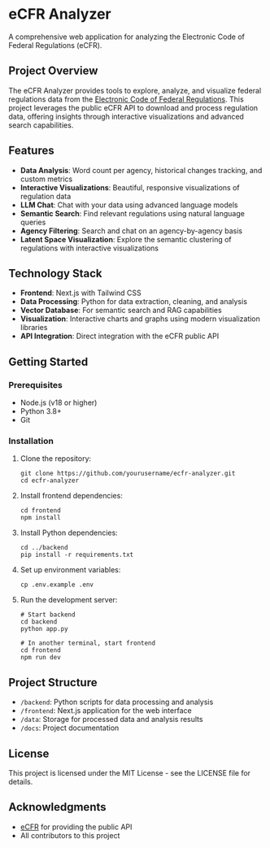 # eCFR Analyzer

A comprehensive web application for analyzing the Electronic Code of Federal Regulations (eCFR).

## Project Overview

The eCFR Analyzer provides tools to explore, analyze, and visualize federal regulations data from the [Electronic Code of Federal Regulations](https://www.ecfr.gov/). This project leverages the public eCFR API to download and process regulation data, offering insights through interactive visualizations and advanced search capabilities.

## Features

- **Data Analysis**: Word count per agency, historical changes tracking, and custom metrics
- **Interactive Visualizations**: Beautiful, responsive visualizations of regulation data
- **LLM Chat**: Chat with your data using advanced language models
- **Semantic Search**: Find relevant regulations using natural language queries
- **Agency Filtering**: Search and chat on an agency-by-agency basis
- **Latent Space Visualization**: Explore the semantic clustering of regulations with interactive visualizations

## Technology Stack

- **Frontend**: Next.js with Tailwind CSS
- **Data Processing**: Python for data extraction, cleaning, and analysis
- **Vector Database**: For semantic search and RAG capabilities
- **Visualization**: Interactive charts and graphs using modern visualization libraries
- **API Integration**: Direct integration with the eCFR public API

## Getting Started

### Prerequisites

- Node.js (v18 or higher)
- Python 3.8+
- Git

### Installation

1. Clone the repository:
   ```
   git clone https://github.com/yourusername/ecfr-analyzer.git
   cd ecfr-analyzer
   ```

2. Install frontend dependencies:
   ```
   cd frontend
   npm install
   ```

3. Install Python dependencies:
   ```
   cd ../backend
   pip install -r requirements.txt
   ```

4. Set up environment variables:
   ```
   cp .env.example .env
   ```

5. Run the development server:
   ```
   # Start backend
   cd backend
   python app.py
   
   # In another terminal, start frontend
   cd frontend
   npm run dev
   ```

## Project Structure

- `/backend`: Python scripts for data processing and analysis
- `/frontend`: Next.js application for the web interface
- `/data`: Storage for processed data and analysis results
- `/docs`: Project documentation

## License

This project is licensed under the MIT License - see the LICENSE file for details.

## Acknowledgments

- [eCFR](https://www.ecfr.gov/) for providing the public API
- All contributors to this project
